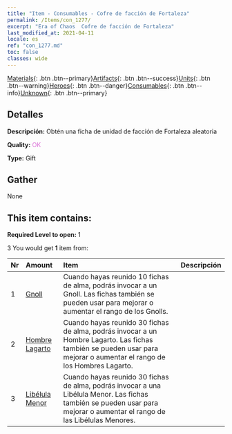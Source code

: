 ```yaml
---
title: "Item - Consumables - Cofre de facción de Fortaleza"
permalink: /Items/con_1277/
excerpt: "Era of Chaos  Cofre de facción de Fortaleza"
last_modified_at: 2021-04-11
locale: es
ref: "con_1277.md"
toc: false
classes: wide
---
```

 [Materials](/es/Items/){: .btn .btn--primary}[Artifacts](/es/Items/Artifacts/){: .btn .btn--success}[Units](/es/Items/Units/){: .btn .btn--warning}[Heroes](/es/Items/Heroes/){: .btn .btn--danger}[Consumables](/es/Items/Consumables/){: .btn .btn--info}[Unknown](/es/Items/Unknown/){: .btn .btn--primary}

## Detalles
 **Descripción:** Obtén una ficha de unidad de facción de Fortaleza aleatoria

 **Quality:** <span style="color: #DA70D6">OK</span>

 **Type:** Gift

## Gather

  None

## This item contains:

 **Required Level to open:** 1

 3 You would get **1** item  from:

  | Nr | Amount |     Item    | Descripción |
  |:---|:-------|:------------|:-----------:|
  | 1 | [Gnoll](/es/Items/unt_253/) | Cuando hayas reunido 10 fichas de alma, podrás invocar a un Gnoll. Las fichas también se pueden usar para mejorar o aumentar el rango de los Gnolls. | 
  | 2 | [Hombre Lagarto](/es/Items/unt_254/) | Cuando hayas reunido 30 fichas de alma, podrás invocar a un Hombre Lagarto. Las fichas también se pueden usar para mejorar o aumentar el rango de los Hombres Lagarto. | 
  | 3 | [Libélula Menor](/es/Items/unt_255/) | Cuando hayas reunido 30 fichas de alma, podrás invocar a una Libélula Menor. Las fichas también se pueden usar para mejorar o aumentar el rango de las Libélulas Menores. | 
